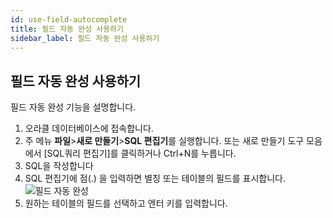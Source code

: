 ```yaml
---
id: use-field-autocomplete
title: 필드 자동 완성 사용하기
sidebar_label: 필드 자동 완성 사용하기
---
```


## 필드 자동 완성 사용하기

필드 자동 완성 기능을 설명합니다.

1. 오라클 데이터베이스에 접속합니다.
2. 주 메뉴 **파일**>**새로 만들기**>**SQL 편집기**를 실행합니다. 또는 새로 만들기 도구 모음에서 [SQL쿼리 편집기]를 클릭하거나 Ctrl+N를 누릅니다.
3. SQL을 작성합니다
4. SQL 편집기에 점(.) 을 입력하면 별칭 또는 테이블의 필드를 표시합니다.
![필드 자동 완성](https://s3.ap-northeast-2.amazonaws.com/sqlgate-manual-content/481F5BA0AF013466D1B607BABCD126DC.jpg)
5. 원하는 테이블의 필드를 선택하고 엔터 키를 입력합니다.

